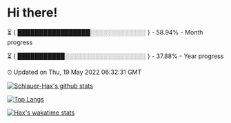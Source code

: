 # Hi there!

⏳ { █████████████████░░░░░░░░░░░░░ } - 58.94% - Month progress

⏳ { ███████████░░░░░░░░░░░░░░░░░░░ } - 37.88% - Year progress

⏰ Updated on Thu, 19 May 2022 06:32:31 GMT


[![Schlauer-Hax's github stats](https://github-readme-stats.vercel.app/api?username=Schlauer-Hax&show_icons=true&theme=dark&count_private=true)](https://github.com/Schlauer-Hax)


[![Top Langs](https://github-readme-stats.vercel.app/api/top-langs/?username=Schlauer-Hax&layout=compact&theme=dark)](https://github.com/Schlauer-Hax?tab=repositories)


[![Hax's wakatime stats](https://github-readme-stats.vercel.app/api/wakatime?username=Hax&theme=dark)](https://wakatime.com/@Hax)

